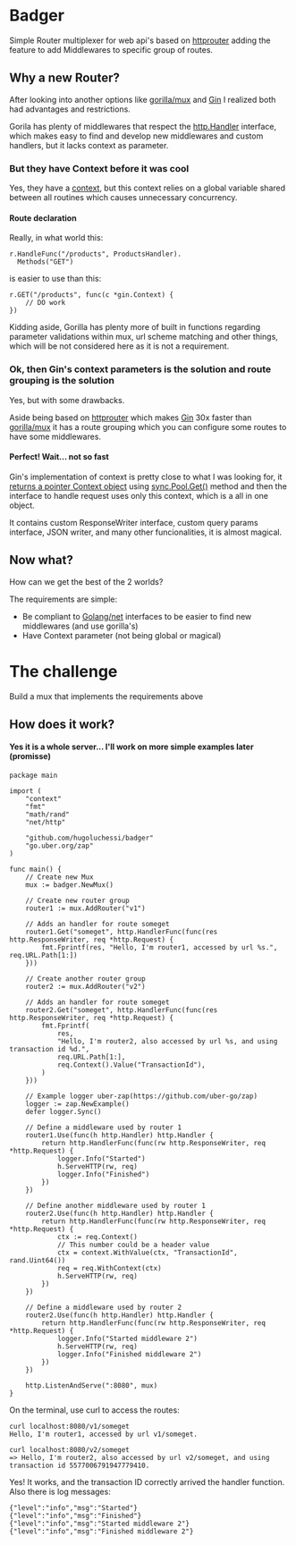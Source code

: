 # Badger
Simple Router multiplexer for web api's based on [httprouter](https://github.com/julienschmidt/httprouter) adding the feature to add Middlewares to specific group of routes.

## Why a new Router?
After looking into another options like [gorilla/mux](https://github.com/gorilla/mux) and [Gin](https://github.com/gin-gonic/gin) I realized both had advantages and restrictions.

Gorila has plenty of middlewares that respect the [http.Handler](https://golang.org/pkg/net/http/#Handler) interface, which makes easy to find and develop new middlewares and custom handlers, but it lacks context as parameter.

### But they have Context before it was cool
Yes, they have a [context](https://github.com/gorilla/context), but this context relies on a global variable shared between all routines which causes unnecessary concurrency.

#### Route declaration
Really, in what world this:

``` golang
r.HandleFunc("/products", ProductsHandler).
  Methods("GET")
```

is easier to use than this:

``` golang
r.GET("/products", func(c *gin.Context) {
	// DO work
})
```

Kidding aside, Gorilla has plenty more of built in functions regarding parameter validations within mux, url scheme matching and other things, which will be not considered here as it is not a requirement.

### Ok, then Gin's context parameters is the solution and route grouping is the solution
Yes, but with some drawbacks.

Aside being based on [httprouter](https://github.com/julienschmidt/httprouter) which makes [Gin](https://github.com/gin-gonic/gin) 30x faster than [gorilla/mux](https://github.com/gorilla/mux) it has a route grouping which you can configure some routes to have some middlewares.

#### Perfect! Wait... not so fast
Gin's implementation of context is pretty close to what I was looking for, it [returns a pointer Context object](https://github.com/gin-gonic/gin/blob/master/gin.go#L320) using [sync.Pool.Get()](https://golang.org/pkg/sync/#Pool) method and then the interface to handle request uses only this context, which is a all in one object.

It contains custom ResponseWriter interface, custom query params interface, JSON writer, and many other funcionalities, it is almost magical.

## Now what?
How can we get the best of the 2 worlds?

The requirements are simple:
* Be compliant to [Golang/net](https://golang.org/pkg/net/http) interfaces to be easier to find new middlewares (and use gorilla's)
* Have Context parameter (not being global or magical)

# The challenge
Build a mux that implements the requirements above

## How does it work?
#### Yes it is a whole server... I'll work on more simple examples later (promisse)

``` golang
package main

import (
	"context"
	"fmt"
	"math/rand"
	"net/http"

	"github.com/hugoluchessi/badger"
	"go.uber.org/zap"
)

func main() {
	// Create new Mux
	mux := badger.NewMux()

	// Create new router group
	router1 := mux.AddRouter("v1")

	// Adds an handler for route someget
	router1.Get("someget", http.HandlerFunc(func(res http.ResponseWriter, req *http.Request) {
		fmt.Fprintf(res, "Hello, I'm router1, accessed by url %s.", req.URL.Path[1:])
	}))

	// Create another router group
	router2 := mux.AddRouter("v2")

	// Adds an handler for route someget
	router2.Get("someget", http.HandlerFunc(func(res http.ResponseWriter, req *http.Request) {
		fmt.Fprintf(
			res,
			"Hello, I'm router2, also accessed by url %s, and using transaction id %d.",
			req.URL.Path[1:],
			req.Context().Value("TransactionId"),
		)
	}))

	// Example logger uber-zap(https://github.com/uber-go/zap)
	logger := zap.NewExample()
	defer logger.Sync()

	// Define a middleware used by router 1
	router1.Use(func(h http.Handler) http.Handler {
		return http.HandlerFunc(func(rw http.ResponseWriter, req *http.Request) {
			logger.Info("Started")
			h.ServeHTTP(rw, req)
			logger.Info("Finished")
		})
	})

	// Define another middleware used by router 1
	router2.Use(func(h http.Handler) http.Handler {
		return http.HandlerFunc(func(rw http.ResponseWriter, req *http.Request) {
			ctx := req.Context()
			// This number could be a header value
			ctx = context.WithValue(ctx, "TransactionId", rand.Uint64())
			req = req.WithContext(ctx)
			h.ServeHTTP(rw, req)
		})
	})

	// Define a middleware used by router 2
	router2.Use(func(h http.Handler) http.Handler {
		return http.HandlerFunc(func(rw http.ResponseWriter, req *http.Request) {
			logger.Info("Started middleware 2")
			h.ServeHTTP(rw, req)
			logger.Info("Finished middleware 2")
		})
	})

	http.ListenAndServe(":8080", mux)
}

```

On the terminal, use curl to access the routes:

```
curl localhost:8080/v1/someget   
Hello, I'm router1, accessed by url v1/someget.

curl localhost:8080/v2/someget
=> Hello, I'm router2, also accessed by url v2/someget, and using transaction id 5577006791947779410.
```

Yes! It works, and the transaction ID correctly arrived the handler function. Also there is log messages:

```
{"level":"info","msg":"Started"}
{"level":"info","msg":"Finished"}
{"level":"info","msg":"Started middleware 2"}
{"level":"info","msg":"Finished middleware 2"}
```
